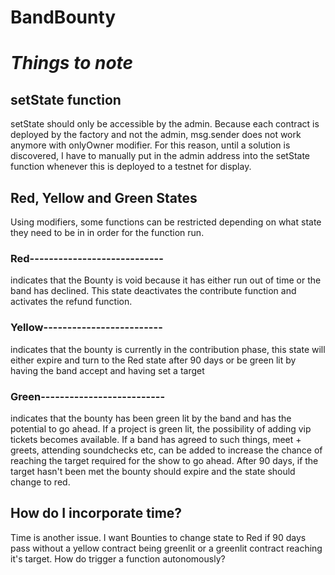 # BandBounty


# *Things to note*

## **setState function**
setState should only be accessible by the admin. Because each contract is deployed by the factory and not the admin, msg.sender does not work anymore with onlyOwner modifier. For this reason, until a solution is discovered, I have to manually put in the admin address into the setState function whenever this is deployed to a testnet for display.

## **Red, Yellow and Green States**
Using modifiers, some functions can be restricted depending on what state they need to be in in order for the function run. 
### Red----------------------------
 indicates that the Bounty is void because it has either run out of time or the band has declined. This state deactivates the contribute function and activates the refund function.
### Yellow-------------------------
 indicates that the bounty is currently in the contribution phase, this state will either expire and turn to the Red state after 90 days or be green lit by having the band accept and having set a target
### Green--------------------------
 indicates that the bounty has been green lit by the band and has the potential to go ahead. If a project is green lit, the possibility of adding vip tickets becomes available. If a band has agreed to such things, meet + greets, attending soundchecks etc, can be added to increase the chance of reaching the target required for the show to go ahead. After 90 days, if the target hasn't been met the bounty should expire and the state should change to red.

## **How do I incorporate time?**
Time is another issue. I want Bounties to change state to Red if 90 days pass without a yellow contract being greenlit or a greenlit contract reaching it's target. How do trigger a function autonomously?